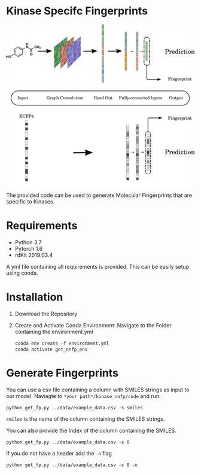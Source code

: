 # Kinase Specifc Fingerprints

![](models_overview.png)

The provided code can be used to generate Molecular Fingerprints that are specific to Kinases. 



# Requirements

* Python 3.7
* Pytorch 1.6
* rdKit 2019.03.4

A yml file containing all requirements is provided. This can be easily setup using conda.


# Installation 

1. Download the Repository

2. Create and Activate Conda Environment:
    Navigate to the Folder containing the environment.yml
    ```
    conda env create -f environment.yml
    conda activate get_nnfp_env
    ```
# Generate Fingerprints
You can use a csv file containing a column with SMILES strings as input to our model.
Naviagte to `*your path*/kinase_nnfp/code` and run:

```
python get_fp.py ../data/example_data.csv -s smiles
```
`smiles` is the name of the column containing the SMILES strings.

You can also provide the Index of the column containing the SMILES. 
```
python get_fp.py ../data/example_data.csv -s 0
```
If you do not have a header add the `-n` flag

```
python get_fp.py ../data/example_data.csv -s 0 -n
```


